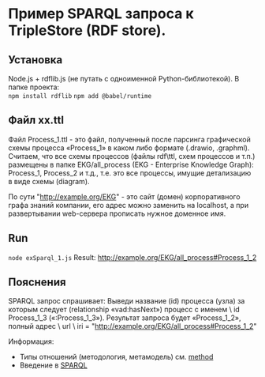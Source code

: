 # Пример SPARQL запроса к TripleStore (RDF store). 
## Установка
Node.js + rdflib.js (не путать с одноименной Python-библиотекой). В папке проекта:  
`npm install rdflib`
`npm add @babel/runtime`
## Файл хх.ttl
Файл Process_1.ttl - это файл, полученный после парсинга графической схемы процесса «Process_1» в каком либо формате (.drawio, .graphml).
Считаем, что все схемы процессов (файлы rdf\ttl, схем процессов и т.п.) размещены в папке EKG/all_process (EKG - Enterprise Knowledge Graph): Process_1, Process_2 и т.д., т.е. это все процессы, имущие детализацию в виде схемы (diagram).

По сути "http://example.org/EKG" - это сайт (домен) корпоративного графа знаний компании, его адрес можно заменить на localhost, а при развертывании web-сервера прописать нужное доменное имя.
## Run 
`node exSparql_1.js`
Result: http://example.org/EKG/all_process#Process_1_2  
## Пояснения
SPARQL запрос спрашивает: Выведи название (id) процесса (узла) за которым следует (relationship «vad:hasNext») процесс с именем \ id Process_1_3 («:Process_1_3»).
Результат запроса будет «Process_1_2», полный адрес \ url \ iri = "http://example.org/EKG/all_process#Process_1_2"

Информация:
- Типы отношений (методология, метамодель) см. [method](https://github.com/bpmbpm/SemanticBPM/tree/main/method#readme)
- Введение в [SPARQL](https://github.com/bpmbpm/doc/blob/main/README.md#sparql)
